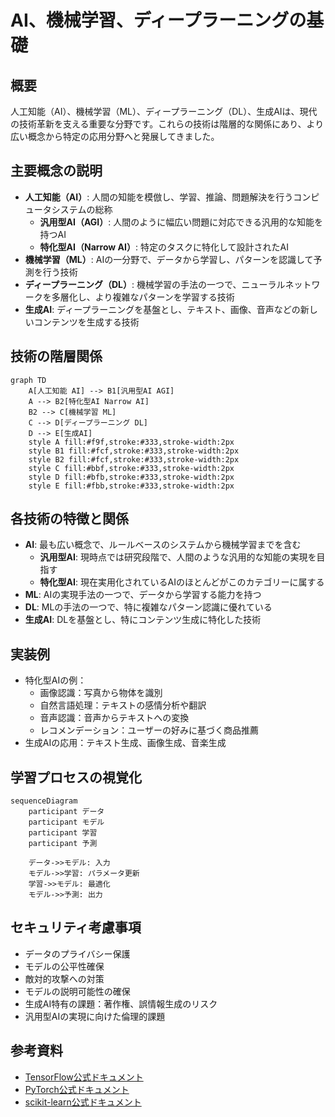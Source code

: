 # AI、機械学習、ディープラーニングの基礎

## 概要
人工知能（AI）、機械学習（ML）、ディープラーニング（DL）、生成AIは、現代の技術革新を支える重要な分野です。これらの技術は階層的な関係にあり、より広い概念から特定の応用分野へと発展してきました。

## 主要概念の説明
- **人工知能（AI）**: 人間の知能を模倣し、学習、推論、問題解決を行うコンピュータシステムの総称
  - **汎用型AI（AGI）**: 人間のように幅広い問題に対応できる汎用的な知能を持つAI
  - **特化型AI（Narrow AI）**: 特定のタスクに特化して設計されたAI
- **機械学習（ML）**: AIの一分野で、データから学習し、パターンを認識して予測を行う技術
- **ディープラーニング（DL）**: 機械学習の手法の一つで、ニューラルネットワークを多層化し、より複雑なパターンを学習する技術
- **生成AI**: ディープラーニングを基盤とし、テキスト、画像、音声などの新しいコンテンツを生成する技術

## 技術の階層関係
```mermaid
graph TD
    A[人工知能 AI] --> B1[汎用型AI AGI]
    A --> B2[特化型AI Narrow AI]
    B2 --> C[機械学習 ML]
    C --> D[ディープラーニング DL]
    D --> E[生成AI]
    style A fill:#f9f,stroke:#333,stroke-width:2px
    style B1 fill:#fcf,stroke:#333,stroke-width:2px
    style B2 fill:#fcf,stroke:#333,stroke-width:2px
    style C fill:#bbf,stroke:#333,stroke-width:2px
    style D fill:#bfb,stroke:#333,stroke-width:2px
    style E fill:#fbb,stroke:#333,stroke-width:2px
```

## 各技術の特徴と関係
- **AI**: 最も広い概念で、ルールベースのシステムから機械学習までを含む
  - **汎用型AI**: 現時点では研究段階で、人間のような汎用的な知能の実現を目指す
  - **特化型AI**: 現在実用化されているAIのほとんどがこのカテゴリーに属する
- **ML**: AIの実現手法の一つで、データから学習する能力を持つ
- **DL**: MLの手法の一つで、特に複雑なパターン認識に優れている
- **生成AI**: DLを基盤とし、特にコンテンツ生成に特化した技術

## 実装例
- 特化型AIの例：
  - 画像認識：写真から物体を識別
  - 自然言語処理：テキストの感情分析や翻訳
  - 音声認識：音声からテキストへの変換
  - レコメンデーション：ユーザーの好みに基づく商品推薦
- 生成AIの応用：テキスト生成、画像生成、音楽生成

## 学習プロセスの視覚化
```mermaid
sequenceDiagram
    participant データ
    participant モデル
    participant 学習
    participant 予測
    
    データ->>モデル: 入力
    モデル->>学習: パラメータ更新
    学習->>モデル: 最適化
    モデル->>予測: 出力
```

## セキュリティ考慮事項
- データのプライバシー保護
- モデルの公平性確保
- 敵対的攻撃への対策
- モデルの説明可能性の確保
- 生成AI特有の課題：著作権、誤情報生成のリスク
- 汎用型AIの実現に向けた倫理的課題

## 参考資料
- [TensorFlow公式ドキュメント](https://www.tensorflow.org/)
- [PyTorch公式ドキュメント](https://pytorch.org/)
- [scikit-learn公式ドキュメント](https://scikit-learn.org/) 
